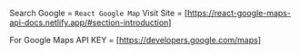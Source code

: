 
Search Google = `React Google Map`
Visit Site = [https://react-google-maps-api-docs.netlify.app/#section-introduction]

For Google Maps API KEY = [https://developers.google.com/maps]